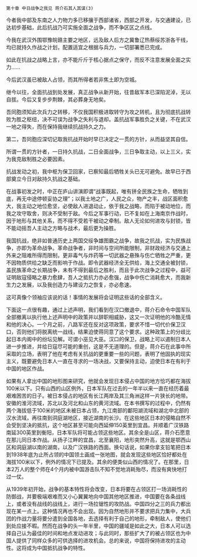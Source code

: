     第十章 中日战争之我见 蒋介石其人其谋(3) 

   今者我中部及东南之人力物力多已移攘于西部诸省，西部之开发，与交通建设，已达初步基础，此后抗战乃可实施全面之战争，而不争区区之点线。

   今我在武汉外围鄂豫皖赣主要之地区，远及敌人后方之冀鲁辽热蔡绥苏浙各干线，均已就持久作战之计划，配置适宜之根据与兵力，一切部署悉已完成。

   如此在抗战之战略上言，亦不能斤斤于核心据点之保守，而反不注意发展全面之实力……

   今后武汉虽已被敌人占领，而其所得者若非焦土即为空城。

   继今以往，全面抗战到处发展，真正战争从新开始，往昔敌军本已深陷泥淖，无以自拔。今后又复步步荆棘，其必葬身无地矣。

   吾同胞须知此次兵力之转移，不仅我国积极进取转守为攻之转机，且为彻底抗战转败为胜之枢纽，决不可误为战争之失利与退却。盖抗战军事胜负之关键，不在武汉一地之得失，而在保持我继续抗战持久之力。

   第二，吾同胞应深切记取我抗战开始时早已决定之一贯的方针，从而益坚其自信。

   所谓一贯的方针者，一日持久抗战，二日全面战争，三日争取主动，以上三义，实为我克敌制胜之必要因素。

   抗战发动之初，我中枢为保卫回家，已察知最后牺牲关头已无可避免。故早已于西部奠立今日对敌持久抗战之基础。

   在战事初发之时，中正在庐山讲演即谓“战事既起，唯有拼全民族之生命，牺牲到底，再无中途停顿妥协之理”；以我土地之广，人民之众，物产之丰，战区面积愈大，我主动之地位愈坚，必使敌人进退动止，依于我之战略，而陷于被动地位，而我之攻守取舍，则决不受制于敌。今后之军事行动，已不复如在上海南京作战时，因于地形与其他关系，而不得不受若干被动之牵制。敌人无论如何进攻与封锁，皆不能动摇吾人主动之方略与战术，最后更为操胜。

   我国抗战，绝非如普通历史上两国交绥争雄图霸之战争，故我之抗战，实为民族战争，亦即为革命战争。革命战争者，非时间与空间所能限制，非财政经济与交通上外来之阻难所得而限制，更非毒气与炸药等一切武器之悬殊与伤亡牺牲之严重，更不因物质供给之缺乏而影响于作战。即令武器经济全无供给，海上交通全被封锁，盖民族革命之长期战争，未有不得到最后之胜利，而且于此次战争之过程中，益可证明敌寇侵略之暴力愈肆，吾人之抵抗力亦必愈强，战争中伤亡消耗愈大，而我新生力之发展，以及我创造力与建设力之恢复，亦必愈速。

   这可真像个领袖应该说的话！事情的发展将会证明这些话的全部含义。

   下面这一点很有趣，通过上述声明，我们看到在汉口撤退中，蒋介石命令中国军队全部撤离以执行他上述声明中的政策并以辞职相威胁，这又一次证明他的冷酷无情和他的决心。一个月之前，八路军还在反对这项政策，要求不惜一切代价保卫汉口，否则他们将脱离统一战线，结果迫使蒋同意了这个要求。这种政策上的分歧比起日本内阁中的纷坛见解。可谓小巫见大巫。汉口的保卫，战略上可以遏制日本人进一步推进，并给日寇尽可能的重创，这是不无道理的。但是，蒋介石在此事中所采取的立场，表明了他在考虑有关抗战的更重要一些的问题，表明了他固执的现实主义，既要避免日本人一直在寻求的一场决战，又要保持主动，迫使日本在有利于中国的地区作战。

   如果有人拿出中国的地形图来研究，他就会发现日本侵占中国的地方恰巧都在海拔100米以下。只有山西的山区例外，日本军队在过去的一年半以来一直在经历着最艰难困苦的日子。被日本侵占的地区有长江两岸及其三角洲这样一片狭长的地带。安徽的淮河流域，苏北以及河北和山东的黄河流域。在本书撰写的过程中，仍然有两个海拔低于100米的地区未被日本占领，九江南部的鄱阳湖流域和湖北中北部的汉水流域，再往南到洞庭湖地区，接近湖南的长沙。在这些地区日本的侵略自然不会受到坚决的抵抗，这个地区甚至可能向西延伸150英里到宜昌。并顺着广汉铁路南延300英里到衡阳，日本军队将可能占领这些地区。其余全是山区，蒋介石愿意在那儿同日本作战。从扬子江畔的宜昌，北至襄阳，地形突然升高，这就是鄂西山区和洞庭湖以南的湖南，以及广汉铁路的西面。换句话说，如果你拿支铅笔把日本到1938年底为止所占领的中国领土画成一张地图，就会发现这些地区恰好都处在海拔100米以下，例外的情况下已提及。其余的便类似山西的情况了。在那里，日本2万人的整个师在4个月内被中国游击队不知不觉地消耗殆尽，而没有爽快地打过一仗。

   从1939年初开始，战争的基本特性将会改变，日本将要在占领区打一场消耗性的防御战，并要极端艰难而又小心翼翼地向中国其他地区推进，中国要在各条战线上，或者没有战线的战线上，进行一场拉锯性的攻防战。中国四分之三的兵力都出现在某一点上。这种情况再也不会出现。因为自然地形并不要求把兵力集中，大兵团的作战力量将要分遣到全国各地，去选择有利于自己的地形，牵制敌人，使他们到处应接不暇。然而在战争的头一年半里，中国的疆域是如此之大，日本人可以选择自己认为最佳的时间和地点发动进攻；与此同时，那些扩大了的被占领区也为中国人提供了同样众多的可供选择的进攻机会。总的来说，中国将保持进攻的主动性。这将成为中国抵抗战争的特性。

